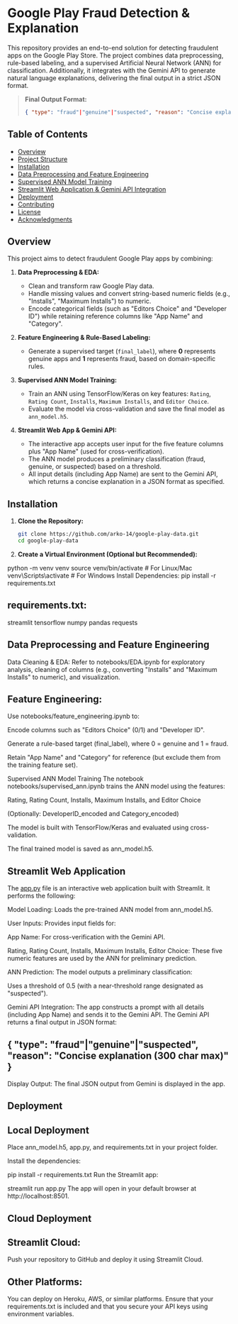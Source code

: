 # Google Play Fraud Detection & Explanation

This repository provides an end-to-end solution for detecting fraudulent apps on the Google Play Store. The project combines data preprocessing, rule-based labeling, and a supervised Artificial Neural Network (ANN) for classification. Additionally, it integrates with the Gemini API to generate natural language explanations, delivering the final output in a strict JSON format.

> **Final Output Format:**  
> ```json
> { "type": "fraud"|"genuine"|"suspected", "reason": "Concise explanation (300 char max)" }
> ```

## Table of Contents

- [Overview](#overview)
- [Project Structure](#project-structure)
- [Installation](#installation)
- [Data Preprocessing and Feature Engineering](#data-preprocessing-and-feature-engineering)
- [Supervised ANN Model Training](#supervised-ann-model-training)
- [Streamlit Web Application & Gemini API Integration](#streamlit-web-application--gemini-api-integration)
- [Deployment](#deployment)
- [Contributing](#contributing)
- [License](#license)
- [Acknowledgments](#acknowledgments)

## Overview

This project aims to detect fraudulent Google Play apps by combining:

1. **Data Preprocessing & EDA:**  
   - Clean and transform raw Google Play data.
   - Handle missing values and convert string-based numeric fields (e.g., "Installs", "Maximum Installs") to numeric.
   - Encode categorical fields (such as "Editors Choice" and "Developer ID") while retaining reference columns like "App Name" and "Category".

2. **Feature Engineering & Rule-Based Labeling:**  
   - Generate a supervised target (`final_label`), where **0** represents genuine apps and **1** represents fraud, based on domain-specific rules.

3. **Supervised ANN Model Training:**  
   - Train an ANN using TensorFlow/Keras on key features: `Rating`, `Rating Count`, `Installs`, `Maximum Installs`, and `Editor Choice`.
   - Evaluate the model via cross-validation and save the final model as `ann_model.h5`.

4. **Streamlit Web App & Gemini API:**  
   - The interactive app accepts user input for the five feature columns plus "App Name" (used for cross-verification).
   - The ANN model produces a preliminary classification (fraud, genuine, or suspected) based on a threshold.
   - All input details (including App Name) are sent to the Gemini API, which returns a concise explanation in a JSON format as specified.

## Installation

1. **Clone the Repository:**

   ```bash
   git clone https://github.com/arko-14/google-play-data.git
   cd google-play-data
2. **Create a Virtual Environment (Optional but Recommended):**

python -m venv venv
source venv/bin/activate   # For Linux/Mac
venv\Scripts\activate      # For Windows
Install Dependencies:
pip install -r requirements.txt

## requirements.txt:
streamlit
tensorflow
numpy
pandas
requests

## Data Preprocessing and Feature Engineering
Data Cleaning & EDA:
Refer to notebooks/EDA.ipynb for exploratory analysis, cleaning of columns (e.g., converting "Installs" and "Maximum Installs" to numeric), and visualization.

## Feature Engineering:
Use notebooks/feature_engineering.ipynb to:

Encode columns such as "Editors Choice" (0/1) and "Developer ID".

Generate a rule-based target (final_label), where 0 = genuine and 1 = fraud.

Retain "App Name" and "Category" for reference (but exclude them from the training feature set).

Supervised ANN Model Training
The notebook notebooks/supervised_ann.ipynb trains the ANN model using the features:

Rating, Rating Count, Installs, Maximum Installs, and Editor Choice

(Optionally: DeveloperID_encoded and Category_encoded)

The model is built with TensorFlow/Keras and evaluated using cross-validation.

The final trained model is saved as ann_model.h5.

## Streamlit Web Application
The [app.py](http://app.py/) file is an interactive web application built with Streamlit. It performs the following:

Model Loading:
Loads the pre-trained ANN model from ann_model.h5.

User Inputs:
Provides input fields for:

App Name: For cross-verification with the Gemini API.

Rating, Rating Count, Installs, Maximum Installs, Editor Choice:
These five numeric features are used by the ANN for preliminary prediction.

ANN Prediction:
The model outputs a preliminary classification:

Uses a threshold of 0.5 (with a near-threshold range designated as "suspected").

Gemini API Integration:
The app constructs a prompt with all details (including App Name) and sends it to the Gemini API.
The Gemini API returns a final output in JSON format:

## { "type": "fraud"|"genuine"|"suspected", "reason": "Concise explanation (300 char max)" }
Display Output:
The final JSON output from Gemini is displayed in the app.

## Deployment
## Local Deployment
Place ann_model.h5, app.py, and requirements.txt in your project folder.

Install the dependencies:


pip install -r requirements.txt
Run the Streamlit app:

streamlit run app.py
The app will open in your default browser at http://localhost:8501.

## Cloud Deployment
## Streamlit Cloud:
Push your repository to GitHub and deploy it using Streamlit Cloud.

## Other Platforms:
You can deploy on Heroku, AWS, or similar platforms. Ensure that your requirements.txt is included and that you secure your API keys using environment variables.
